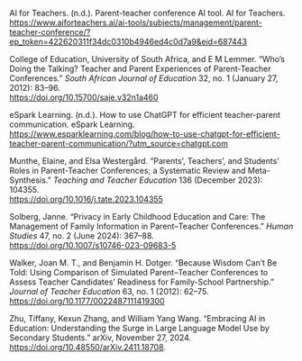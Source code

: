 
AI for Teachers. (n.d.). Parent-teacher conference AI tool. AI for Teachers. https://www.aiforteachers.ai/ai-tools/subjects/management/parent-teacher-conference/?ep_token=422620311f34dc0310b4946ed4c0d7a9&eid=687443

College of Education, University of South Africa, and E M Lemmer. “Who’s Doing the Talking? Teacher and Parent Experiences of Parent-Teacher Conferences.” *South African Journal of Education* 32, no. 1 (January 27, 2012): 83–96.  
  https://doi.org/10.15700/saje.v32n1a460

eSpark Learning. (n.d.). How to use ChatGPT for efficient teacher-parent communication. eSpark Learning. https://www.esparklearning.com/blog/how-to-use-chatgpt-for-efficient-teacher-parent-communication/?utm_source=chatgpt.com

Munthe, Elaine, and Elsa Westergård. “Parents’, Teachers’, and Students’ Roles in Parent-Teacher Conferences; a Systematic Review and Meta-Synthesis.” *Teaching and Teacher Education* 136 (December 2023): 104355.  
  https://doi.org/10.1016/j.tate.2023.104355

Solberg, Janne. “Privacy in Early Childhood Education and Care: The Management of Family Information in Parent–Teacher Conferences.” *Human Studies* 47, no. 2 (June 2024): 367–88.  
  https://doi.org/10.1007/s10746-023-09683-5

Walker, Joan M. T., and Benjamin H. Dotger. “Because Wisdom Can’t Be Told: Using Comparison of Simulated Parent–Teacher Conferences to Assess Teacher Candidates’ Readiness for Family-School Partnership.” *Journal of Teacher Education* 63, no. 1 (2012): 62–75.  
  https://doi.org/10.1177/0022487111419300

Zhu, Tiffany, Kexun Zhang, and William Yang Wang. “Embracing AI in Education: Understanding the Surge in Large Language Model Use by Secondary Students.” arXiv, November 27, 2024. 
  https://doi.org/10.48550/arXiv.2411.18708.


